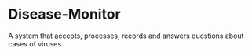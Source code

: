 # Disease-Monitor
A system that accepts, processes, records and answers questions about cases of viruses
